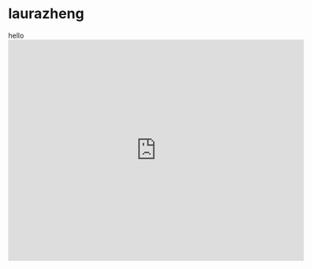 # laurazheng
<html>
<body>
hello
<iframe src="https://www.google.com/maps/embed?pb=!1m10!1m8!1m3!1d14459.022137912707!2d121.42847550000002!3d25.0423691!3m2!1i1024!2i768!4f13.1!5e0!3m2!1szh-CN!2stw!4v1515042937374" width="600" height="450" frameborder="0" style="border:0" allowfullscreen></iframe>
</body>
</html>
